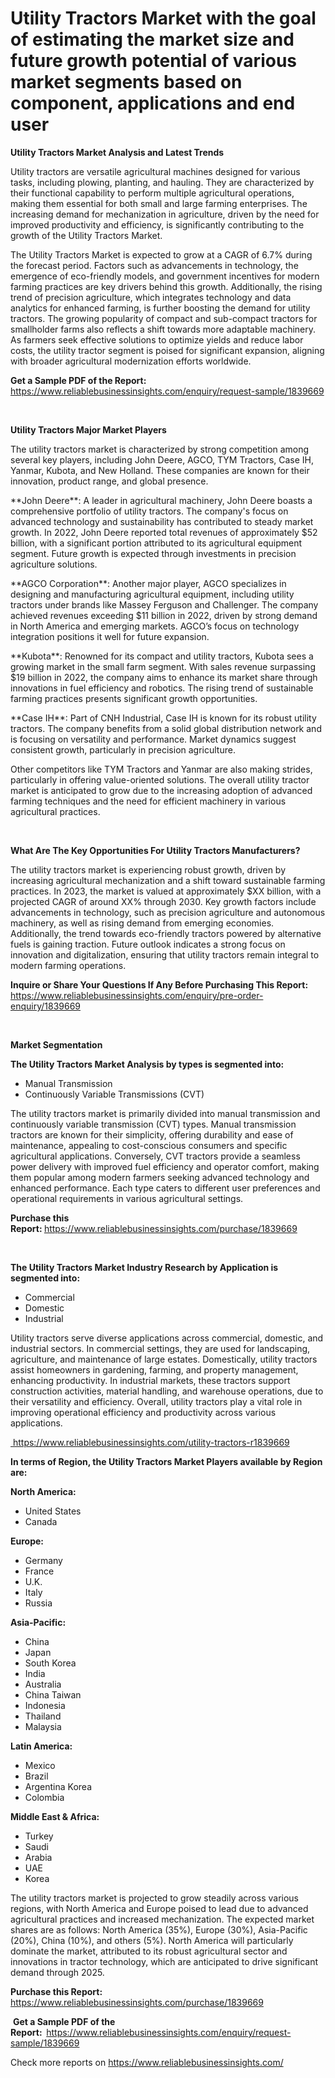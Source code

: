 <p><h1>Utility Tractors Market with the goal of estimating the market size and future growth potential of various market segments based on component, applications and end user</h1></p><p><strong>Utility Tractors Market Analysis and Latest Trends</strong></p>
<p><p>Utility tractors are versatile agricultural machines designed for various tasks, including plowing, planting, and hauling. They are characterized by their functional capability to perform multiple agricultural operations, making them essential for both small and large farming enterprises. The increasing demand for mechanization in agriculture, driven by the need for improved productivity and efficiency, is significantly contributing to the growth of the Utility Tractors Market.</p><p>The Utility Tractors Market is expected to grow at a CAGR of 6.7% during the forecast period. Factors such as advancements in technology, the emergence of eco-friendly models, and government incentives for modern farming practices are key drivers behind this growth. Additionally, the rising trend of precision agriculture, which integrates technology and data analytics for enhanced farming, is further boosting the demand for utility tractors. The growing popularity of compact and sub-compact tractors for smallholder farms also reflects a shift towards more adaptable machinery. As farmers seek effective solutions to optimize yields and reduce labor costs, the utility tractor segment is poised for significant expansion, aligning with broader agricultural modernization efforts worldwide.</p></p>
<p><strong>Get a Sample PDF of the Report:&nbsp;</strong> <a href="https://www.reliablebusinessinsights.com/enquiry/request-sample/1839669?utm_campaign=2214&utm_medium=2&utm_source=Github&utm_content=ia&utm_term=19022025&utm_id=utility-tractors">https://www.reliablebusinessinsights.com/enquiry/request-sample/1839669</a></p>
<p>&nbsp;</p>
<p><strong>Utility Tractors Major Market Players</strong></p>
<p><p>The utility tractors market is characterized by strong competition among several key players, including John Deere, AGCO, TYM Tractors, Case IH, Yanmar, Kubota, and New Holland. These companies are known for their innovation, product range, and global presence.</p><p>**John Deere**: A leader in agricultural machinery, John Deere boasts a comprehensive portfolio of utility tractors. The company's focus on advanced technology and sustainability has contributed to steady market growth. In 2022, John Deere reported total revenues of approximately $52 billion, with a significant portion attributed to its agricultural equipment segment. Future growth is expected through investments in precision agriculture solutions.</p><p>**AGCO Corporation**: Another major player, AGCO specializes in designing and manufacturing agricultural equipment, including utility tractors under brands like Massey Ferguson and Challenger. The company achieved revenues exceeding $11 billion in 2022, driven by strong demand in North America and emerging markets. AGCO’s focus on technology integration positions it well for future expansion.</p><p>**Kubota**: Renowned for its compact and utility tractors, Kubota sees a growing market in the small farm segment. With sales revenue surpassing $19 billion in 2022, the company aims to enhance its market share through innovations in fuel efficiency and robotics. The rising trend of sustainable farming practices presents significant growth opportunities.</p><p>**Case IH**: Part of CNH Industrial, Case IH is known for its robust utility tractors. The company benefits from a solid global distribution network and is focusing on versatility and performance. Market dynamics suggest consistent growth, particularly in precision agriculture.</p><p>Other competitors like TYM Tractors and Yanmar are also making strides, particularly in offering value-oriented solutions. The overall utility tractor market is anticipated to grow due to the increasing adoption of advanced farming techniques and the need for efficient machinery in various agricultural practices.</p></p>
<p>&nbsp;</p>
<p><strong>What Are The Key Opportunities For Utility Tractors Manufacturers?</strong></p>
<p><p>The utility tractors market is experiencing robust growth, driven by increasing agricultural mechanization and a shift toward sustainable farming practices. In 2023, the market is valued at approximately $XX billion, with a projected CAGR of around XX% through 2030. Key growth factors include advancements in technology, such as precision agriculture and autonomous machinery, as well as rising demand from emerging economies. Additionally, the trend towards eco-friendly tractors powered by alternative fuels is gaining traction. Future outlook indicates a strong focus on innovation and digitalization, ensuring that utility tractors remain integral to modern farming operations.</p></p>
<p><strong>Inquire or Share Your Questions If Any Before Purchasing This Report:</strong> <a href="https://www.reliablebusinessinsights.com/enquiry/pre-order-enquiry/1839669?utm_campaign=2214&utm_medium=2&utm_source=Github&utm_content=ia&utm_term=19022025&utm_id=utility-tractors">https://www.reliablebusinessinsights.com/enquiry/pre-order-enquiry/1839669</a></p>
<p>&nbsp;</p>
<p><strong>Market Segmentation</strong></p>
<p><strong>The Utility Tractors Market Analysis by types is segmented into:</strong></p>
<p><ul><li>Manual Transmission</li><li>Continuously Variable Transmissions (CVT)</li></ul></p>
<p><p>The utility tractors market is primarily divided into manual transmission and continuously variable transmission (CVT) types. Manual transmission tractors are known for their simplicity, offering durability and ease of maintenance, appealing to cost-conscious consumers and specific agricultural applications. Conversely, CVT tractors provide a seamless power delivery with improved fuel efficiency and operator comfort, making them popular among modern farmers seeking advanced technology and enhanced performance. Each type caters to different user preferences and operational requirements in various agricultural settings.</p></p>
<p><strong>Purchase this Report:&nbsp;</strong><a href="https://www.reliablebusinessinsights.com/purchase/1839669?utm_campaign=2214&utm_medium=2&utm_source=Github&utm_content=ia&utm_term=19022025&utm_id=utility-tractors">https://www.reliablebusinessinsights.com/purchase/1839669</a></p>
<p>&nbsp;</p>
<p><strong>The Utility Tractors Market Industry Research by Application is segmented into:</strong></p>
<p><ul><li>Commercial</li><li>Domestic</li><li>Industrial</li></ul></p>
<p><p>Utility tractors serve diverse applications across commercial, domestic, and industrial sectors. In commercial settings, they are used for landscaping, agriculture, and maintenance of large estates. Domestically, utility tractors assist homeowners in gardening, farming, and property management, enhancing productivity. In industrial markets, these tractors support construction activities, material handling, and warehouse operations, due to their versatility and efficiency. Overall, utility tractors play a vital role in improving operational efficiency and productivity across various applications.</p></p>
<p><a href="https://www.reliablebusinessinsights.com/utility-tractors-r1839669?utm_campaign=2214&utm_medium=2&utm_source=Github&utm_content=ia&utm_term=19022025&utm_id=utility-tractors">&nbsp;https://www.reliablebusinessinsights.com/utility-tractors-r1839669</a></p>
<p><strong>In terms of Region, the Utility Tractors Market Players available by Region are:</strong></p>
<p>
    <p> <strong> North America: </strong>
        <ul>
            <li>United States</li>
            <li>Canada</li>
        </ul>
        </p> 
    <p> <strong> Europe: </strong>
        <ul>
            <li>Germany</li>
            <li>France</li>
            <li>U.K.</li>
            <li>Italy</li>
            <li>Russia</li>
        </ul>
        </p> 
    <p> <strong> Asia-Pacific: </strong>
        <ul>
            <li>China</li>
            <li>Japan</li>
            <li>South Korea</li>
            <li>India</li>
            <li>Australia</li>
            <li>China Taiwan</li>
            <li>Indonesia</li>
            <li>Thailand</li>
            <li>Malaysia</li>
        </ul>
        </p> 
    <p> <strong> Latin America: </strong>
        <ul>
            <li>Mexico</li>
            <li>Brazil</li>
            <li>Argentina Korea</li>
            <li>Colombia</li>
        </ul>
        </p> 
    <p> <strong> Middle East & Africa: </strong>
        <ul>
            <li>Turkey</li>
            <li>Saudi</li>
            <li>Arabia</li>
            <li>UAE</li>
            <li>Korea</li>
        </ul>
    </p>
    </p>
<p><p>The utility tractors market is projected to grow steadily across various regions, with North America and Europe poised to lead due to advanced agricultural practices and increased mechanization. The expected market shares are as follows: North America (35%), Europe (30%), Asia-Pacific (20%), China (10%), and others (5%). North America will particularly dominate the market, attributed to its robust agricultural sector and innovations in tractor technology, which are anticipated to drive significant demand through 2025.</p></p>
<p><strong>Purchase this Report: </strong><a href="https://www.reliablebusinessinsights.com/purchase/1839669?utm_campaign=2214&utm_medium=2&utm_source=Github&utm_content=ia&utm_term=19022025&utm_id=utility-tractors">https://www.reliablebusinessinsights.com/purchase/1839669</a></p>
<p>&nbsp;<strong>Get a Sample PDF of the Report:&nbsp;&nbsp;</strong><a href="https://www.reliablebusinessinsights.com/enquiry/request-sample/1839669?utm_campaign=2214&utm_medium=2&utm_source=Github&utm_content=ia&utm_term=19022025&utm_id=utility-tractors">https://www.reliablebusinessinsights.com/enquiry/request-sample/1839669</a></p>
<p><strong></strong></p>
<p>Check more reports on <a href="https://www.reliablebusinessinsights.com/?utm_campaign=2214&utm_medium=2&utm_source=Github&utm_content=ia&utm_term=19022025&utm_id=utility-tractors">https://www.reliablebusinessinsights.com/</a></p>